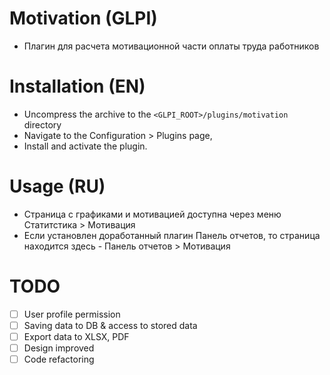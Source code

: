 # Motivation (GLPI)
 * Плагин для расчета мотивационной части оплаты труда работников

# Installation (EN)
 * Uncompress the archive to the `<GLPI_ROOT>/plugins/motivation` directory
 * Navigate to the Configuration > Plugins page,
 * Install and activate the plugin.

# Usage (RU)
 * Страница с графиками и мотивацией доступна через меню Статитстика > Мотивация
 * Если установлен доработанный плагин Панель отчетов, то страница находится здесь - Панель отчетов > Мотивация

# TODO
* [ ] User profile permission
* [ ] Saving data to DB & access to stored data
* [ ] Export data to XLSX, PDF
* [ ] Design improved
* [ ] Code refactoring